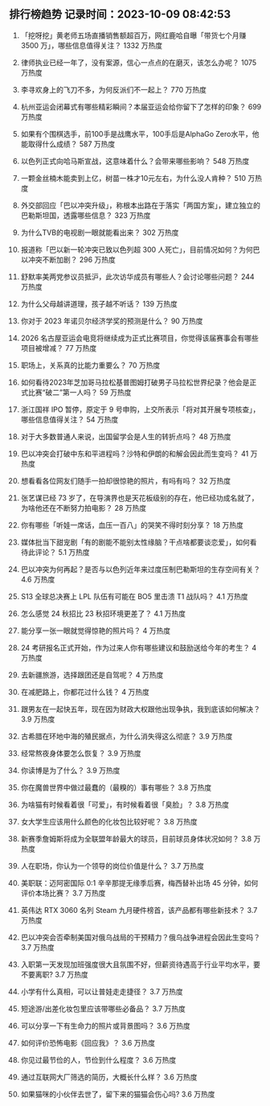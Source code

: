 
## 排行榜趋势 记录时间：2023-10-09 08:42:53
  
  1. 「挖呀挖」黄老师五场直播销售额超百万，网红鹿哈自曝「带货七个月赚 3500 万」，哪些信息值得关注？ 1332 万热度
    
  2. 律师执业已经一年了，没有案源，信心一点点的在磨灭，该怎么办呢？ 1075 万热度
    
  3. 李寻欢身上的飞刀不多，为何反派们不一起上？ 770 万热度
    
  4. 杭州亚运会闭幕式有哪些精彩瞬间？本届亚运会给你留下了怎样的印象？ 699 万热度
    
  5. 如果有个围棋选手，前100手是战鹰水平，100手后是AlphaGo Zero水平，他能取得什么成绩？ 587 万热度
    
  6. 以色列正式向哈马斯宣战，这意味着什么？会带来哪些影响？ 548 万热度
    
  7. 一颗金丝楠木能卖到上亿，树苗一株才10元左右，为什么没人肯种？ 510 万热度
    
  8. 外交部回应「巴以冲突升级」，称根本出路在于落实「两国方案」，建立独立的巴勒斯坦国，透露哪些信息？ 323 万热度
    
  9. 为什么TVB的电视剧一眼就能看出来？ 302 万热度
    
  10. 报道称「巴以新一轮冲突已致以色列超 300 人死亡」，目前情况如何？为何巴以冲突不断加剧？ 296 万热度
    
  11. 舒默率美两党参议员抵沪，此次访华成员有哪些人？会讨论哪些问题？ 244 万热度
    
  12. 为什么父母越讲道理，孩子越不听话？ 139 万热度
    
  13. 你对于 2023 年诺贝尔经济学奖的预测是什么？ 90 万热度
    
  14. 2026 名古屋亚运会电竞将继续成为正式比赛项目，你觉得该届赛事会有哪些项目被增减？ 77 万热度
    
  15. 职场上，关系真的比能力重要么？ 70 万热度
    
  16. 如何看待2023年芝加哥马拉松基普图姆打破男子马拉松世界纪录？他会是正式比赛“破二”第一人吗？ 59 万热度
    
  17. 浙江国祥 IPO 暂停，原定于 9 号申购，上交所表示「将对其开展专项核查」，哪些信息值得关注？ 54 万热度
    
  18. 对于大多数普通人来说，出国留学会是人生的转折点吗？ 48 万热度
    
  19. 巴以冲突会打破中东和平进程吗？沙特和伊朗的和解会因此而生变吗？ 41 万热度
    
  20. 想看看各位网友们随手一拍却很惊艳的照片，有吗有吗？ 32 万热度
    
  21. 张艺谋已经 73 岁了，在导演界也是天花板级别的存在，他已经功成名就了，为啥他还在不断努力拍电影？ 28 万热度
    
  22. 你有哪些「听娃一席话，血压一百八」的哭笑不得时刻分享？ 18 万热度
    
  23. 媒体批当下甜宠剧「有的剧能不能别太性缘脑？干点啥都要谈恋爱」，如何看待此评论？ 5.1 万热度
    
  24. 巴以冲突为何再起？是否与以色列近年来过度压制巴勒斯坦的生存空间有关？ 4.6 万热度
    
  25. S13 全球总决赛上 LPL 队伍有可能在 BO5 里击溃 T1 战队吗？ 4.1 万热度
    
  26. 怎么感觉 24 秋招比 23 秋招环境更差了？ 4.1 万热度
    
  27. 能分享一张一眼就觉得惊艳的照片吗？ 4 万热度
    
  28. 24 考研报名正式开始，作为过来人你有哪些建议和鼓励送给今年的考生？ 4 万热度
    
  29. 去新疆旅游，选择跟团还是自驾呢？ 4 万热度
    
  30. 在减肥路上，你都花过什么钱？ 4 万热度
    
  31. 跟男友在一起快五年，现在因为财政大权跟他出现争执，我到底该如何解决？ 3.9 万热度
    
  32. 古希腊在环地中海的殖民据点，为什么消失得这么彻底？ 3.9 万热度
    
  33. 经常熬夜身体要怎么恢复？ 3.9 万热度
    
  34. 你读博是为了什么？ 3.9 万热度
    
  35. 你在魔兽世界中做过最蠢的（最糗的）事有哪些？ 3.8 万热度
    
  36. 为啥猫有时候看着很「可爱」，有时候看着很「臭脸」？ 3.8 万热度
    
  37. 女大学生应该用什么颜色的化妆包比较好呢？ 3.8 万热度
    
  38. 新赛季詹姆斯将成为全联盟年龄最大的球员，目前球员身体状况如何？ 3.8 万热度
    
  39. 人在职场，你认为一个领导的岗位价值是什么？ 3.7 万热度
    
  40. 美职联：迈阿密国际 0:1 辛辛那提无缘季后赛，梅西替补出场 45 分钟，如何评价本场比赛？ 3.7 万热度
    
  41. 英伟达 RTX 3060 名列 Steam 九月硬件榜首，该产品都有哪些新技术？ 3.7 万热度
    
  42. 巴以冲突会否牵制美国对俄乌战局的干预精力？俄乌战争进程会因此生变吗？ 3.7 万热度
    
  43. 入职第一天发现加班强度很大且氛围不好，但薪资待遇高于行业平均水平，要不要离职? 3.7 万热度
    
  44. 小学有什么真相，可以让普娃走走捷径？ 3.7 万热度
    
  45. 短途游/出差化妆包里应该带哪些必备品？ 3.7 万热度
    
  46. 可以分享一下有生命力的照片或背景图吗？ 3.6 万热度
    
  47. 如何评价恐怖电影《回应我》？ 3.6 万热度
    
  48. 你见过最节俭的人，节俭到什么程度？ 3.6 万热度
    
  49. 通过互联网大厂筛选的简历，大概长什么样？ 3.6 万热度
    
  50. 如果猫咪的小伙伴去世了，留下来的猫猫会伤心吗? 3.6 万热度
    